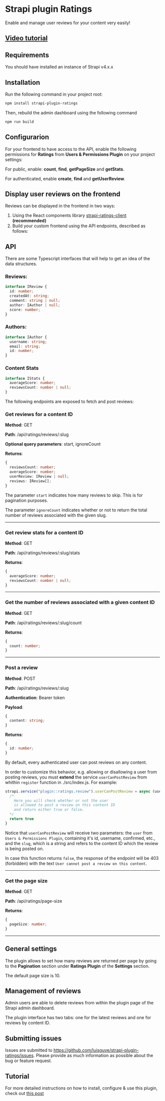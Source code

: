 # Strapi plugin Ratings

Enable and manage user reviews for your content very easily!

## [Video tutorial](https://youtu.be/Gjp5lv_T6C0)

## Requirements

You should have installed an instance of Strapi v4.x.x

## Installation

Run the following command in your project root:

```bash
npm install strapi-plugin-ratings
```

Then, rebuild the admin dashboard using the following command

```bash
npm run build
```

## Configurarion

For your frontend to have access to the API, enable the following permissions for **Ratings** from **Users & Permissions Plugin** on your project settings:

For public, enable: **count**, **find**, **getPageSize** and **getStats**.

For authenticated, enable **create**, **find** and **getUserReview**.

## Display user reviews on the frontend

Reviews can be displayed in the frontend in two ways:

1. Using the React components library [strapi-ratings-client](https://npmjs.com/package/strapi-ratings-client) **(recommended)**
2. Build your custom frontend using the API endpoints, described as follows:

## API

There are some Typescript interfaces that will help to get an idea of the data structures.

### Reviews:

```ts
interface IReview {
  id: number;
  createdAt: string;
  comment: string | null;
  author: IAuthor | null;
  score: number;
}
```

### Authors:

```ts
interface IAuthor {
  username: string;
  email: string;
  id: number;
}
```

### Content Stats

```ts
interface IStats {
  averageScore: number;
  reviewsCount: number | null;
}
```

The following endpoints are exposed to fetch and post reviews:

### Get reviews for a content ID

**Method**: GET

**Path**: /api/ratings/reviews/:slug

**Optional query parameters**: start, ignoreCount

**Returns**:

```ts
{
  reviewsCount: number;
  averageScore: number;
  userReview: IReview | null;
  reviews: IReview[];
}
```

The parameter `start` indicates how many reviews to skip. This is for pagination purposes.

The parameter `ignoreCount` indicates whether or not to return the total number of reviews associated with the given slug.

---

### Get review stats for a content ID

**Method**: GET

**Path**: /api/ratings/reviews/:slug/stats

**Returns**:

```ts
{
  averageScore: number;
  reviewsCount: number | null;
}
```

---

### Get the number of reviews associated with a given content ID

**Method**: GET

**Path**: /api/ratings/reviews/:slug/count

**Returns**:

```ts
{
  count: number;
}
```

---

### Post a review

**Method**: POST

**Path**: /api/ratings/reviews/:slug

**Authentication**: Bearer token

**Payload**:

```ts
{
  content: string;
}
```

**Returns**:

```ts
{
  id: number;
}
```

By default, every authenticated user can post reviews on any content.

In order to customize this behavior, e.g. allowing or disallowing a user from posting reviews, you must **extend** the service `userCanPostReview` from whithin `register` function in ./src/index.js. For example:

```js
strapi.service("plugin::ratings.review").userCanPostReview = async (user, slug) => {
  /*
    Here you will check whether or not the user
    is allowed to post a review on this content ID
    and return either true or false.
  */
  return true
}
```

Notice that `userCanPostReview` will receive two parameters: the `user` from `Users & Permissions Plugin`, containing it's id, username, confirmed, etc., and the `slug`, which is a string and refers to the content ID which the review is being posted on.

In case this function returns `false`, the response of the endpoint will be 403 (forbidden) with the text `User cannot post a review on this content`.

---

### Get the page size

**Method**: GET

**Path**: /api/ratings/page-size

**Returns**:

```ts
{
  pageSize: number;
}
```

---

## General settings

The plugin allows to set how many reviews are returned per page by going to the **Pagination** section under **Ratings Plugin** of the **Settings** section.

The default page size is 10.

## Management of reviews

Admin users are able to delete reviews from within the plugin page of the Strapi admin dashboard.

The plugin interface has two tabs: one for the latest reviews and one for reviews by content ID.

## Submitting issues

Issues are submitted to https://github.com/luisguve/strapi-plugin-ratings/issues. Please provide as much information as possible about the bug or feature request.

## Tutorial

For more detailed instructions on how to install, configure & use this plugin, check out [this post](https://luisguve.github.io/tutorials/how-to-enable-and-manage-use-reviews-in-your-strapi-application/)
